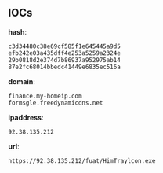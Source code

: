
## IOCs

__hash__:

```text
c3d34480c38e69cf585f1e645445a9d5
efb242e03a435dff4e253a5259a2324e
29b0818d2e374d7b86937a952975ab14
87e2fc68014bbedc41449e6835ec516a
```
__domain__:

```text
finance.my-homeip.com
formsgle.freedynamicdns.net
```
__ipaddress__:

```text
92.38.135.212
```
__url__:

```text
https://92.38.135.212/fuat/HimTraylcon.exe
```